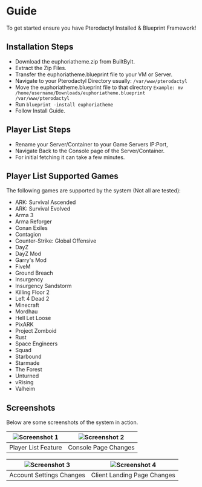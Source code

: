# Guide
To get started ensure you have Pterodactyl Installed & Blueprint Framework!

## Installation Steps
- Download the euphoriatheme.zip from BuiltByIt.
- Extract the Zip Files.
- Transfer the euphoriatheme.blueprint file to your VM or Server.
- Navigate to your Pterodactyl Directory usually: `/var/www/pterodactyl`
- Move the euphoriatheme.blueprint file to that directory `Example: mv /home/username/Downloads/euphoriatheme.blueprint /var/www/pterodactyl`
- Run `blueprint -install euphoriatheme`
- Follow Install Guide.

## Player List Steps
- Rename your Server/Container to your Game Servers IP:Port,
- Navigate Back to the Console page of the Server/Container.
- For initial fetching it can take a few minutes.

## Player List Supported Games
The following games are supported by the system (Not all are tested):
- ARK: Survival Ascended
- ARK: Survival Evolved
- Arma 3
- Arma Reforger
- Conan Exiles
- Contagion
- Counter-Strike: Global Offensive
- DayZ
- DayZ Mod
- Garry's Mod
- FiveM
- Ground Breach
- Insurgency
- Insurgency Sandstorm
- Killing Floor 2
- Left 4 Dead 2
- Minecraft
- Mordhau
- Hell Let Loose
- PixARK
- Project Zomboid
- Rust
- Space Engineers
- Squad
- Starbound
- Starmade
- The Forest
- Unturned
- vRising
- Valheim

## Screenshots

Below are some screenshots of the system in action.

| ![Screenshot 1](https://github.com/user-attachments/assets/05fe48ac-d750-43f8-9b86-d7775834975a) | ![Screenshot 2](https://github.com/user-attachments/assets/0b99d9bc-0194-4e77-a954-45fe53a0ea1e) |
|:----------------------------------:|:----------------------------------:|
| Player List Feature                | Console Page Changes               |

| ![Screenshot 3](https://github.com/user-attachments/assets/c437ce44-3eed-48d8-abd0-0584c4a30c96) | ![Screenshot 4](https://github.com/user-attachments/assets/b312973c-3be0-441d-8daf-24e261cc8dbb) |
|:----------------------------------:|:----------------------------------:|
| Account Settings Changes           | Client Landing Page Changes        |

